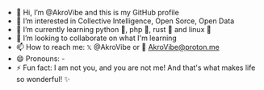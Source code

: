 - 👋 Hi, I’m @AkroVibe and this is my GitHub profile
- 👀 I’m interested in Collective Intelligence, Open Sorce, Open Data
- 🌱 I’m currently learning python 🐍, php 🐘, rust 🦀 and linux 🐧
- 💞️ I’m looking to collaborate on what I'm learning
- 📫 How to reach me: `𝕏` @AkroVibe or 📧 AkroVibe@proton.me
- 😄 Pronouns: -
- ⚡ Fun fact: I am not you, and you are not me! And that's what makes life so wonderful! ✨
